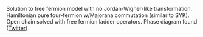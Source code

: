 
Solution to free fermion model with no Jordan-Wigner-like transformation. Hamiltonian pure four-fermion w/Majorana commutation (similar to SYK). Open chain solved with free fermion ladder operators. Phase diagram found ([Twitter](https://twitter.com/JoshuahHeath/status/1088814941736501259))
